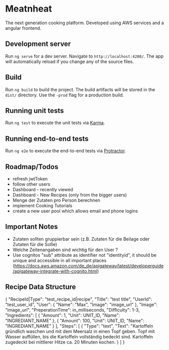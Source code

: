 # Meatnheat

The next generation cooking platform. Developed using AWS services and a angular frontend.

## Development server

Run `ng serve` for a dev server. Navigate to `http://localhost:4200/`. The app will automatically reload if you change any of the source files.

## Build

Run `ng build` to build the project. The build artifacts will be stored in the `dist/` directory. Use the `-prod` flag for a production build.

## Running unit tests

Run `ng test` to execute the unit tests via [Karma](https://karma-runner.github.io).

## Running end-to-end tests

Run `ng e2e` to execute the end-to-end tests via [Protractor](http://www.protractortest.org/).

## Roadmap/Todos

- refresh jwtToken
- follow other users
- Dashboard - recently viewed
- Dashboard - New Recipes (only from the bigger users)
- Menge der Zutaten pro Person berechnen
- implement Cooking Tutorials
- create a new user pool which allows email and phone logins

## Important Notes
- Zutaten sollten gruppierbar sein (z.B. Zutaten für die Beilage oder Zutaten für die Soße)
- Welche Zeitenangaben sind wichtig für den User ?
- Use cognitos "sub" attribute as identifier not "identityid", it should be unique and accessible in all important places (https://docs.aws.amazon.com/de_de/apigateway/latest/developerguide/apigateway-integrate-with-cognito.html)


## Recipe Data Structure
{
  "RecipeId|Type": "test_recipe_id|recipe",
  "Title": "test title",
  "UserId": "test_user_id",
  "User": {
      "Name": "Max",
      "Image": "image_url"
  },
  "Image": "image_url",
  "PreperationTime": in_milliseconds,
  "Difficulty": 1-3,
  "Ingredients": [
      {
          "Amount": 1,
          "Unit": UNIT_ID,
          "Name": "INGREDIANT_NAME"
      },
      {
          "Amount": 100,
          "Unit": UNIT_ID,
          "Name": "INGREDIANT_NAME"
      }
  ],
  "Steps": [
      {
          "Type": "text",
          "Text": "Kartoffeln gründlich waschen und mit dem Meersalz in einen Topf geben. Topf mit Wasser auffüllen, bis die Kartoffeln vollständig bedeckt sind. Kartoffeln zugedeckt bei mittlerer Hitze ca. 20 Minuten kochen.
      }
  ]
}